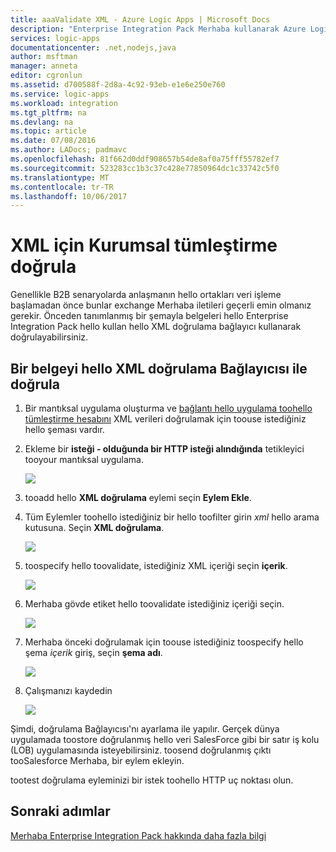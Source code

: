 ```yaml
---
title: aaaValidate XML - Azure Logic Apps | Microsoft Docs
description: "Enterprise Integration Pack Merhaba kullanarak Azure Logic Apps ile B2B senaryoları için şemalarda XML doğrulama"
services: logic-apps
documentationcenter: .net,nodejs,java
author: msftman
manager: anneta
editor: cgronlun
ms.assetid: d700588f-2d8a-4c92-93eb-e1e6e250e760
ms.service: logic-apps
ms.workload: integration
ms.tgt_pltfrm: na
ms.devlang: na
ms.topic: article
ms.date: 07/08/2016
ms.author: LADocs; padmavc
ms.openlocfilehash: 81f662d0ddf908657b54de8af0a75fff55782ef7
ms.sourcegitcommit: 523283cc1b3c37c428e77850964dc1c33742c5f0
ms.translationtype: MT
ms.contentlocale: tr-TR
ms.lasthandoff: 10/06/2017
---
```

# <a name="validate-xml-for-enterprise-integration"></a>XML için Kurumsal tümleştirme doğrula

Genellikle B2B senaryolarda anlaşmanın hello ortakları veri işleme başlamadan önce bunlar exchange Merhaba iletileri geçerli emin olmanız gerekir. Önceden tanımlanmış bir şemayla belgeleri hello Enterprise Integration Pack hello kullan hello XML doğrulama bağlayıcı kullanarak doğrulayabilirsiniz.

## <a name="validate-a-document-with-hello-xml-validation-connector"></a>Bir belgeyi hello XML doğrulama Bağlayıcısı ile doğrula

1. Bir mantıksal uygulama oluşturma ve [bağlantı hello uygulama toohello tümleştirme hesabını](../logic-apps/logic-apps-enterprise-integration-accounts.md "toolink bir tümleştirme hesap tooa mantıksal uygulama öğrenin") XML verileri doğrulamak için toouse istediğiniz hello şeması vardır.

2. Ekleme bir **isteği - olduğunda bir HTTP isteği alındığında** tetikleyici tooyour mantıksal uygulama.

    ![](./media/logic-apps-enterprise-integration-xml/xml-1.png)

3. tooadd hello **XML doğrulama** eylemi seçin **Eylem Ekle**.

4. Tüm Eylemler toohello istediğiniz bir hello toofilter girin *xml* hello arama kutusuna. Seçin **XML doğrulama**.

    ![](./media/logic-apps-enterprise-integration-xml/xml-2.png)

5. toospecify hello toovalidate, istediğiniz XML içeriği seçin **içerik**.

    ![](./media/logic-apps-enterprise-integration-xml/xml-1-5.png)

6. Merhaba gövde etiket hello toovalidate istediğiniz içeriği seçin.

    ![](./media/logic-apps-enterprise-integration-xml/xml-3.png)

7. Merhaba önceki doğrulamak için toouse istediğiniz toospecify hello şema *içerik* giriş, seçin **şema adı**.

    ![](./media/logic-apps-enterprise-integration-xml/xml-4.png)

8. Çalışmanızı kaydedin  

    ![](./media/logic-apps-enterprise-integration-xml/xml-5.png)

Şimdi, doğrulama Bağlayıcısı'nı ayarlama ile yapılır. Gerçek dünya uygulamada toostore doğrulanmış hello veri SalesForce gibi bir satır iş kolu (LOB) uygulamasında isteyebilirsiniz. toosend doğrulanmış çıktı tooSalesforce Merhaba, bir eylem ekleyin.

tootest doğrulama eyleminizi bir istek toohello HTTP uç noktası olun.

## <a name="next-steps"></a>Sonraki adımlar
[Merhaba Enterprise Integration Pack hakkında daha fazla bilgi](../logic-apps/logic-apps-enterprise-integration-overview.md "Enterprise Integration Pack hakkında bilgi edinin")   

